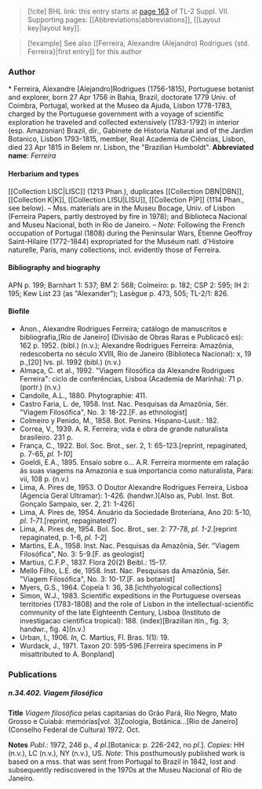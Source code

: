 > [!cite] BHL link: this entry starts at [page 163](https://www.biodiversitylibrary.org/page/33259667) of TL-2 Suppl. VII.
> Supporting pages: [[Abbreviations|abbreviations]], [[Layout key|layout key]].

> [!example] See also [[Ferreira, Alexandre (Alejandro) Rodrigues {std. Ferreira}|first entry]] for this author

### Author

\* Ferreira, Alexandre \[Alejandro\]Rodrigues (1756-1815), Portuguese botanist and explorer, born 27 Apr 1756 in Bahia, Brazil, doctorate 1779 Univ. of Coimbra, Portugal, worked at the Museo da Ajuda, Lisbon 1778-1783, charged by the Portuguese government with a voyage of scientific exploration he traveled and collected extensively (1783-1792) in interior (esp. Amazonian) Brazil, dir., Gabinete de Historia Natural and of the Jardim Botanico, Lisbon 1793-1815, member, Real Academia de Ciências, Lisbon, died 23 Apr 1815 in Belem nr. Lisbon, the "Brazilian Humboldt". 
**Abbreviated name**: *Ferreira*

#### Herbarium and types

[[Collection LISC|LISC]] (1213 Phan.), duplicates [[Collection DBN|DBN]], [[Collection K|K]], [[Collection LISU|LISU]], [[Collection P|P]] (1114 Phan., see below). – Mss. materials are in the Museu Bocage, Univ. of Lisbon (Ferreira Papers, partly destroyed by fire in 1978); and Biblioteca Nacional and Museu Nacional, both in Rio de Janeiro. – *Note*: Following the French occupation of Portugal (1808) during the Peninsular Wars, Étienne Geoffroy Saint-Hilaire (1772-1844) expropriated for the Muséum natl. d'Histoire naturelle, Paris, many collections, incl. evidently those of Ferreira.

#### Bibliography and biography

APN p. 199; Barnhart 1: 537; BM 2: 568; Colmeiro: p. 182; CSP 2: 595; IH 2: 195; Kew List 23 (as "Alexander"); Lasègue p. 473, 505; TL-2/1: 826.

#### Biofile

- Anon., Alexandre Rodrigues Ferreira; catálogo de manuscritos e bibliografia,\[Rio de Janeiro\] (Divisão de Obras Raras e Publicacõ es): 162 p. 1952. (bibl.) (n.v.); Alexandre Rodrigues Ferreira: Amazônia, redescoberta no século XVIII, Rio de Janeiro (Biblioteca Nacional): x, 19 p.,\[20\] lvs. pl. 1992 (bibl.) (n.v.)
- Almaça, C. et al., 1992. "Viagem filosófica da Alexandre Rodrigues Ferreira": ciclo de conferências, Lisboa (Academia de Marinha): 71 p. (portr.) (n.v.)
- Candolle, A.L., 1880. Phytographie: 411.
- Castro Faria, L. de, 1958. Inst. Nac. Pesquisas da Amazônia, Sér. "Viagem Filosófica", No. 3: 18-22.\[F. as ethnologist\]
- Colmeiro y Penido, M., 1858. Bot. Penins. Hispano-Lusit.: 182.
- Correa, V., 1939. A. R. Ferreira; vida e obra de grande naturalista brasileiro. 231 p.
- França, C., 1922. Bol. Soc. Brot., ser. 2, 1: 65-123.\[reprint, repaginated, p. 7-65, *pl. 1-10*\]
- Goeldi, E.A., 1895. Ensaio sobre o... A.R. Ferreira mormente em ralação ás suas viagems na Amazonia e sua importancia como naturalista, Para: vii, 108 p. (n.v.)
- Lima, A. Pires de, 1953. O Doutor Alexandre Rodrigues Ferreira, Lisboa (Agencia Geral Ultramar): 1-426. (handwr.)\[Also as, Publ. Inst. Bot. Gonçalo Sampaio, ser. 2, 21: 1-426\]
- Lima, A. Pires de, 1954. Anuário da Sociedade Broteriana, Ano 20: 5-10, *pl*. *1-71*.\[reprint, repaginated?\]
- Lima, A. Pires de, 1954. Bol. Soc. Brot., ser. 2: 77-78, *pl. 1-2.*\[reprint repaginated, p. 1-6, *pl. 1-2*\]
- Martins, E.A., 1958. Inst. Nac. Pesquisas da Amazônia, Sér. "Viagem Filosófica", No. 3: 5-9.\[F. as geologist\]
- Martius, C.F.P., 1837. Flora 20(2) Beibl.: 15-17.
- Mello Filho, L.E. de, 1958. Inst. Nac. Pesquisas da Amazônia, Sér. "Viagem Filosófica", No. 3: 10-17.\[F. as botanist\]
- Myers, G.S., 1964. Copeia 1: 36, 38.\[ichthyological collections\]
- Simon, W.J., 1983. Scientific expeditions in the Portuguese overseas territories (1783-1808) and the role of Lisbon in the intellectual-scientific community of the late Eighteenth Century, Lisboa (Instituto de investigacao cientifica tropical): 188. (index)\[Brazilian itin., fig. 3; handwr., fig. 4\](n.v.)
- Urban, I., 1906. *In*, C. Martius, Fl. Bras. 1(1): 19.
- Wurdack, J., 1971. Taxon 20: 595-596.\[Ferreira specimens in P misattributed to A. Bonpland\]

### Publications

##### n.34.402. Viagem filosófica

**Title**
*Viagem filosófica* pelas capitanias do Grão Pará, Rio Negro, Mato Grosso e Cuiabá: memórias\[vol. 3\]Zoologia, Botânica...\[Rio de Janeiro\](Conselho Federal de Cultura) 1972. Oct.

**Notes**
*Publ*.: 1972, 246 p., *4 pl*.\[Botanica: p. 226-242, no *pl*.\]. *Copies*: HH (n.v.), LC (n.v.), NY (n.v.), US.
*Note*: This posthumously published work is based on a mss. that was sent from Portugal to Brazil in 1842, lost and subsequently rediscovered in the 1970s at the Museu Nacional of Rio de Janeiro.

